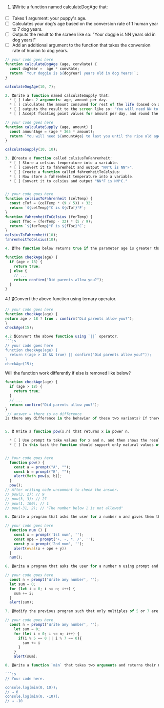 1. 🎖Write a function named calculateDogAge that:
  * [ ] Takes 1 argument: your puppy's age.
  * [ ] Calculates your dog's age based on the conversion rate of 1 human year to 7 dog years.
  * [ ] Outputs the result to the screen like so: "Your doggie is NN years old in dog years!"
  * [ ] Add an additional argument to the function that takes the conversion rate of human to dog years.

```js
// your code goes here
function calculateDogAge (age, convRate) {
  const dogYear =  age * convRate;
  return `Your doggie is ${dogYear} years old in dog Years!`;
}

calculateDogAge(10, 7);

2. 🎖Write a function named calculateSupply that:
  * [ ] takes 2 arguments: age, amount per day.
  * [ ] calculates the amount consumed for rest of the life (based on a constant max age).
  * [ ] outputs the result to the screen like so: "You will need NN to last you until the ripe old age of X"
  * [ ] Accept floating point values for amount per day, and round the result to a round number.

// your code goes here
function calculateSupply (age, amount) {
  const amountAge = (age * 365 * amount);
  return `You will need ${amountAge} to last you until the ripe old age of ${age}`;
}

calculateSupply(10, 10);

3. 🎖Create a function called celsiusToFahrenheit:
  * [ ] Store a celsius temperature into a variable.
  * [ ] Convert it to fahrenheit and output "NN°C is NN°F".
  * [ ] Create a function called fahrenheitToCelsius:
  * [ ] Now store a fahrenheit temperature into a variable.
  * [ ] Convert it to celsius and output "NN°F is NN°C."


// your code goes here
function celsiusToFahrenheit (celTemp) {
  const cTof = (celTemp * (9 / 5)) + 32;
  return `${celTemp}°C is ${cTof}°F`;
}
function fahrenheitToCelsius (ferTemp) {
  const fToc = (ferTemp - 32) * (5 / 9);
  return `${ferTemp}°F is ${fToc}°C`;
}
celsiusToFahrenheit(10);
fahrenheitToCelsius(10);

4. 🎖The function below returns true if the parameter age is greater than 18. Otherwise it asks for a confirmation and returns its result:

function checkAge(age) {
  if (age > 18) {
    return true;
  } else {
    // ...
    return confirm("Did parents allow you?");
  }
}
```
  4.1 🎖Convert the above function using ternary operator.
  ```js
  // your code goes here
function checkAge(age) {
  return age > 18 ? true : confirm("Did parents allow you?");
}
checkAge(15);

  4.2 🎖Convert the above function using `||` operator.
  ```js
  // your code goes here
  function checkAge(age) {
    return ((age > 18 && true) || confirm("Did parents allow you?"));
  }
checkAge(15);
  ```
Will the function work differently if else is removed like below?

```js
function checkAge(age) {
  if (age > 18) {
    return true;
  }
  // ...
  return confirm("Did parents allow you?");
}
 // answer = there is no difference
Is there any difference in the behavior of these two variants? If there is what is that?


5. 🎖 Write a function pow(x,n) that returns x in power n.

  * [ ] Use prompt to take values for x and n, and then shows the result of pow(x,n) using alert.
  * [ ] In this task the function should support only natural values of n: integers greater then 1.


// Your code goes here
  function pow() {
    const a = prompt("A", "");
    const b = prompt("B", "");
    alert(Math.pow(a, b));
  }
  pow();
// After writing code uncomment to check the answer.
// pow(3, 2); // 9
// pow(3, 3); // 27
// pow(1, 100); // 1
// pow(-31, 2); // "The number below 1 is not allowed"

6. 🎖Write a program that asks the user for a number n and gives them the possibility to choose between computing the sum and computing the product of 1,…,n. Return the result accordingly.

// your code goes here
  function num () {
    const x = prompt('1st num', '');
    const ope = prompt('+, -, *, /', '');
    const y = prompt('2nd num', '');
    alert(eval(x + ope + y))
  }
  num();

6. 🎖Write a program that asks the user for a number n using prompt and prints the sum of the numbers 1 to n

// your code goes here
  const n = prompt('Write any number', '');
  let sum = 0;
  for (let i = 0; i <= n; i++) {
    sum += i;
  }
  alert(sum);

7. 🎖Modify the previous program such that only multiples of 5 or 7 are considered in the sum, e.g. n = 20 (5,7,10,14,15,20) 71

// your code goes here
  const n = prompt('Write any number', '');
    let sum = 0;
    for (let i = 0; i <= n; i++) {
      if(i % 5 == 0 || i % 7 == 0){
        sum += i
      }
    }
    alert(sum);

8. 🎖Write a function `min` that takes two arguments and returns their minimum.

```js
// Your code here.

console.log(min(0, 10));
// → 0
console.log(min(0, -10));
// → -10
```